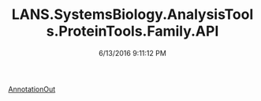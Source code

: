 ﻿---
title: LANS.SystemsBiology.AnalysisTools.ProteinTools.Family.API
date: 6/13/2016 9:11:12 PM
---

[AnnotationOut](T-LANS.SystemsBiology.AnalysisTools.ProteinTools.Family.API.AnnotationOut.html)
